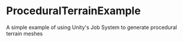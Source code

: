 # ProceduralTerrainExample
A simple example of using Unity's Job System to generate procedural terrain meshes
